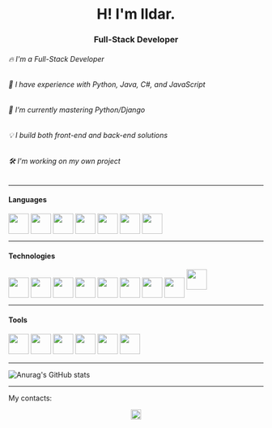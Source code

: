 
<h1 align= "center">H! I'm Ildar. </h1>
<h3 align = "center">Full-Stack Developer </h3>

###### 🔥 I'm a Full-Stack Developer
###### 🐍 I have experience with Python, Java, C#, and JavaScript
###### 🚀 I'm currently mastering Python/Django
###### 💡 I build both front-end and back-end solutions
###### 🛠️ I'm working on my own project

---

#### Languages
<p align="left"> 
<img align="center"  src="https://cdn.jsdelivr.net/gh/devicons/devicon@latest/icons/python/python-original.svg" height="40" width="40">
<img align="center"  src="https://cdn.jsdelivr.net/gh/devicons/devicon@latest/icons/html5/html5-original.svg" height="40" width="40"/>
<img align="center"  src="https://cdn.jsdelivr.net/gh/devicons/devicon@latest/icons/css3/css3-original.svg" height="40" width="40"/>
<img align="center"  src="https://cdn.jsdelivr.net/gh/devicons/devicon@latest/icons/javascript/javascript-original.svg" height="40" width="40" />
<img align="center" src="https://cdn.jsdelivr.net/gh/devicons/devicon@latest/icons/java/java-original.svg" height="40" width="40"/>
<img align="center" src="https://cdn.jsdelivr.net/gh/devicons/devicon@latest/icons/csharp/csharp-original.svg" height="40" width="40" />
<img align="center" src="https://cdn.jsdelivr.net/gh/devicons/devicon@latest/icons/git/git-original.svg" height="40" width="40" />
</p>

---

#### Technologies
<p align=left"">
<img align="center" src="https://cdn.jsdelivr.net/gh/devicons/devicon@latest/icons/django/django-plain.svg" height="40" width="40" />
<img align="center" src="https://cdn.jsdelivr.net/gh/devicons/devicon@latest/icons/djangorest/djangorest-original.svg"  height="40" width="40"/>
<img align="center" src="https://cdn.jsdelivr.net/gh/devicons/devicon@latest/icons/docker/docker-original.svg"  height="40" width="40" />
<img align="center" src="https://cdn.jsdelivr.net/gh/devicons/devicon@latest/icons/react/react-original.svg" height="40" width="40" />
<img align="center" src="https://cdn.jsdelivr.net/gh/devicons/devicon@latest/icons/vuejs/vuejs-original.svg" height="40" width="40" />
<img align="center" src="https://cdn.jsdelivr.net/gh/devicons/devicon@latest/icons/postgresql/postgresql-original.svg" height="40" width="40"/>
<img align="center" src="https://cdn.jsdelivr.net/gh/devicons/devicon@latest/icons/dot-net/dot-net-plain-wordmark.svg" height="40" width="40" />
<img align="center" src="https://cdn.jsdelivr.net/gh/devicons/devicon@latest/icons/dotnetcore/dotnetcore-original.svg" height="40" width="40"  />
<img src="https://cdn.jsdelivr.net/gh/devicons/devicon@latest/icons/sass/sass-original.svg" height="40" width="40"  />
          
</p>

---

#### Tools
<p>
    <img src="https://cdn.jsdelivr.net/gh/devicons/devicon@latest/icons/pycharm/pycharm-original.svg" height="40" width="40" />
    <img src="https://cdn.jsdelivr.net/gh/devicons/devicon@latest/icons/intellij/intellij-original.svg" height="40" width="40" />
    <img src="https://cdn.jsdelivr.net/gh/devicons/devicon@latest/icons/webstorm/webstorm-original.svg" height="40" width="40"/>
    <img src="https://cdn.jsdelivr.net/gh/devicons/devicon@latest/icons/vscode/vscode-original.svg" height="40" width="40" />
    <img src="https://cdn.jsdelivr.net/gh/devicons/devicon@latest/icons/visualstudio/visualstudio-original.svg" height="40" width="40" />
    <img src="https://cdn.jsdelivr.net/gh/devicons/devicon@latest/icons/linux/linux-original.svg"  height="40" width="40"/>        
</p>


----
<!-- ![](https://github-profile-summary-cards.vercel.app/api/cards/profile-details?username=PizzaProtocol&theme=solarized_dark) -->




![Anurag's GitHub stats](https://github-readme-stats.vercel.app/api?username=PizzaProtocol&show_icons=true&theme=shadow_green)


---
My contacts:
<p align="center">
<img href="https://www.facebook.com/profile.php?id=1775611104" src="https://cdn.jsdelivr.net/gh/devicons/devicon@latest/icons/facebook/facebook-original.svg" height="20" width="20" />     
</p>
